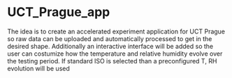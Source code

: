 # UCT_Prague_app
The idea is to create an accelerated experiment application for UCT Prague so raw data can be uploaded and automatically processed to get in the desired shape. Additionally an interactive interface will be added so the user can costumize how the temperature and relative humidity evolve over the testing period. If standard ISO is selected than a preconfigured T, RH evolution will be used
